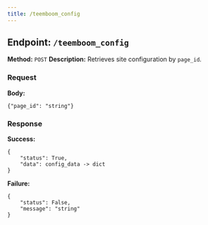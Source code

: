 ```yaml
---
title: /teemboom_config
---
```



## Endpoint: `/teemboom_config`
**Method:** `POST`
**Description:** Retrieves site configuration by `page_id`.
### Request
**Body:**
```
{"page_id": "string"}
```
### Response
**Success:**
```
{
    "status": True, 
    "data": config_data -> dict
}
```
**Failure:**
```
{
    "status": False, 
    "message": "string"
}
```

<!-- 
## Endpoint: `/teemboom_comments`
**Method:** `POST`
**Description:** Retrieves webpage comments by `page_id`.
### Request
**Body:**
```
{"page_id": "string",
"filter": "oldest|newest|relevance|top",  
"range": "list|Array",}
```

### Response
**Success:**
```{"status": True, "data": {"comments_no": "int", "comments": "list"}}```
**Failure:**
```{"status": False, "message": "string"}```

 -->